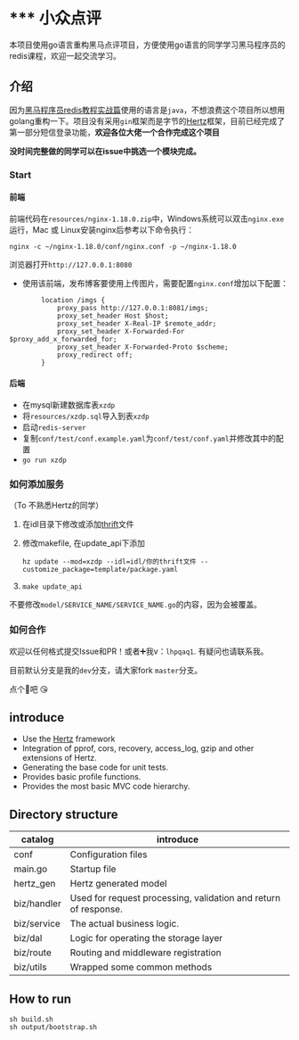 # *** 小众点评

本项目使用go语言重构黑马点评项目，方便使用go语言的同学学习黑马程序员的redis课程，欢迎一起交流学习。  

## 介绍

因为[黑马程序员redis教程实战篇](https://www.bilibili.com/video/BV1cr4y1671t?p=24  )使用的语言是`java`，不想浪费这个项目所以想用golang重构一下。项目没有采用`gin`框架而是字节的[Hertz](https://www.cloudwego.io/zh/docs/hertz/)框架，目前已经完成了第一部分短信登录功能，**欢迎各位大佬一个合作完成这个项目**  

**没时间完整做的同学可以在issue中挑选一个模块完成。**  

### Start
#### 前端
前端代码在`resources/nginx-1.18.0.zip`中，Windows系统可以双击`nginx.exe`运行，Mac 或 Linux安装nginx后参考以下命令执行：
```shell
nginx -c ~/nginx-1.18.0/conf/nginx.conf -p ~/nginx-1.18.0
```

浏览器打开`http://127.0.0.1:8080`
* 使用该前端，发布博客要使用上传图片，需要配置`nginx.conf`增加以下配置：
```shell
        location /imgs {
            proxy_pass http://127.0.0.1:8081/imgs;
            proxy_set_header Host $host;
            proxy_set_header X-Real-IP $remote_addr;
            proxy_set_header X-Forwarded-For $proxy_add_x_forwarded_for;
            proxy_set_header X-Forwarded-Proto $scheme;
            proxy_redirect off;
        }
```
#### 后端 
- 在mysql新建数据库表`xzdp`  
- 将`resources/xzdp.sql`导入到表`xzdp`  
- 启动`redis-server`    
- 复制`conf/test/conf.example.yaml`为`conf/test/conf.yaml`并修改其中的配置  
- `go run xzdp`

### 如何添加服务

（To 不熟悉Hertz的同学）  

1. 在idl目录下修改或添加[thrift](https://www.cloudwego.io/zh/docs/hertz/tutorials/toolkit/)文件

2. 修改makefile, 在update_api下添加

	`hz update --mod=xzdp --idl=idl/你的thrift文件 --customize_package=template/package.yaml`

3. `make update_api`

不要修改`model/SERVICE_NAME/SERVICE_NAME.go`的内容，因为会被覆盖。  

### 如何合作

欢迎以任何格式提交Issue和PR！或者➕我v：`lhpqaq1`. 有疑问也请联系我。   

目前默认分支是我的`dev`分支，请大家fork `master`分支。   

点个🌟吧 😘   



## introduce 

- Use the [Hertz](https://github.com/cloudwego/hertz/) framework
- Integration of pprof, cors, recovery, access_log, gzip and other extensions of Hertz.
- Generating the base code for unit tests.
- Provides basic profile functions.
- Provides the most basic MVC code hierarchy.

## Directory structure

|  catalog   | introduce  |
|  ----  | ----  |
| conf  | Configuration files |
| main.go  | Startup file |
| hertz_gen  | Hertz generated model |
| biz/handler  | Used for request processing, validation and return of response. |
| biz/service  | The actual business logic. |
| biz/dal  | Logic for operating the storage layer |
| biz/route  | Routing and middleware registration |
| biz/utils  | Wrapped some common methods |

## How to run

```shell
sh build.sh
sh output/bootstrap.sh
```

